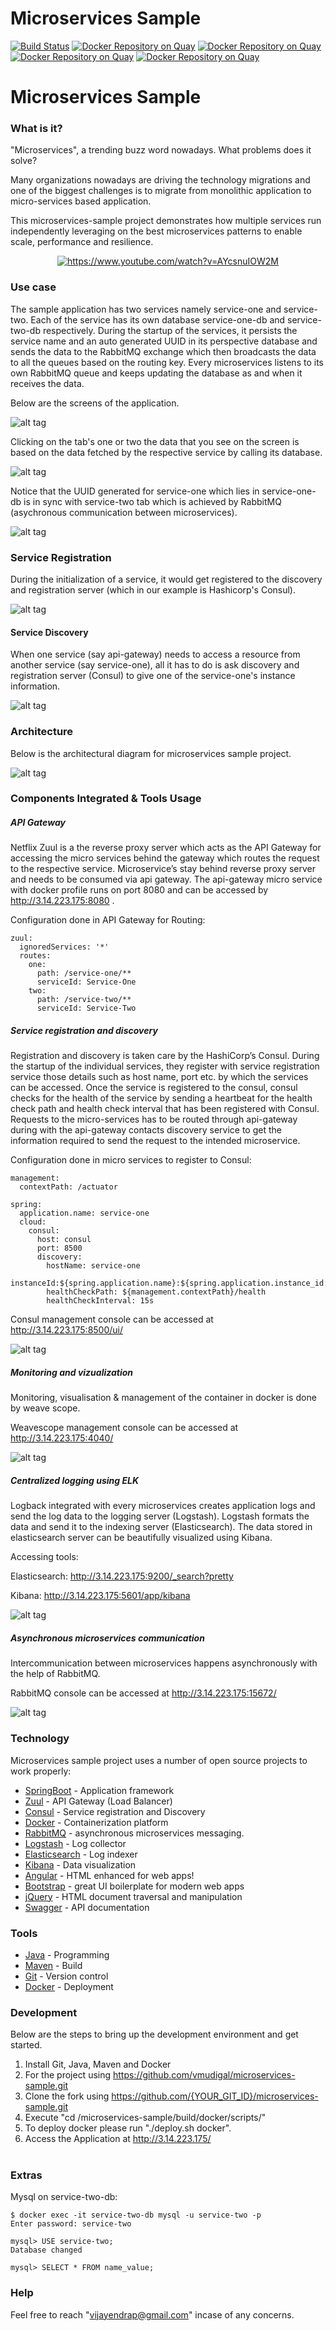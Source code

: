 # Microservices Sample

[![Build Status](https://travis-ci.org/vmudigal/microservices-sample.svg?branch=master)](https://travis-ci.org/vmudigal/microservices-sample)
[![Docker Repository on Quay](https://quay.io/repository/microservices-sample/api-gateway/status "Docker Repository on Quay")](https://quay.io/repository/microservices-sample/api-gateway)
[![Docker Repository on Quay](https://quay.io/repository/microservices-sample/service-one/status "Docker Repository on Quay")](https://quay.io/repository/microservices-sample/service-one)
[![Docker Repository on Quay](https://quay.io/repository/microservices-sample/service-two/status "Docker Repository on Quay")](https://quay.io/repository/microservices-sample/service-two)
[![Docker Repository on Quay](https://quay.io/repository/microservices-sample/web-application/status "Docker Repository on Quay")](https://quay.io/repository/microservices-sample/web-application)

# Microservices Sample

### What is it?

"Microservices", a trending buzz word nowadays. What problems does it solve?

Many organizations nowadays are driving the technology migrations and one of the biggest challenges is to migrate from monolithic application to micro-services based application.

This microservices-sample project demonstrates how multiple services run independently leveraging on the best microservices patterns to enable scale, performance and resilience.

<p align="center">
  <a href="https://www.youtube.com/watch?v=AYcsnuIOW2M" target="_blank" rel="noopener noreferrer"><img src="https://img.youtube.com/vi/AYcsnuIOW2M/0.jpg" alt="https://www.youtube.com/watch?v=AYcsnuIOW2M"/></a>
</p>

### Use case

The sample application has two services namely service-one and service-two. Each of the service has its own database service-one-db and service-two-db respectively. During the startup of the services, it persists the service name and an auto generated UUID in its perspective database and sends the data to the RabbitMQ exchange which then broadcasts the data to all the queues based on the routing key. Every microservices listens to its own RabbitMQ queue and keeps updating the database as and when it receives the data.

Below are the screens of the application.

![alt tag](https://github.com/vmudigal/microservices-sample/blob/version-5/documents/screens/_Web%20App/01.%20Home.png?raw=true)

Clicking on the tab's one or two the data that you see on the screen is based on the data fetched by the respective service by calling its database.

![alt tag](https://github.com/vmudigal/microservices-sample/blob/version-5/documents/screens/_Web%20App/02.%20One.png?raw=true)

Notice that the UUID generated for service-one which lies in service-one-db is in sync with service-two tab which is achieved by RabbitMQ (asychronous communication between microservices). 

![alt tag](https://github.com/vmudigal/microservices-sample/blob/version-5/documents/screens/_Web%20App/03.%20Two.png?raw=true)

### Service Registration

During the initialization of a service, it would get registered to the discovery and registration server (which in our example is Hashicorp's Consul).

![alt tag](https://github.com/vmudigal/microservices-sample/blob/version-5/documents/sequence-diagram/microservices-sample%20(service%20registration%20sequence).png?raw=true)

#### Service Discovery

 When one service (say api-gateway) needs to access a resource from another service (say service-one), all it has to do is ask discovery and registration server (Consul) to give one of the service-one's instance information.
 
![alt tag](https://github.com/vmudigal/microservices-sample/blob/version-5/documents/sequence-diagram/microservices-sample%20(service%20discovery%20sequence).png?raw=true)

### Architecture

Below is the architectural diagram for microservices sample project.

![alt tag](https://github.com/vmudigal/microservices-sample/blob/version-5/documents/architecture/Infrastructure.png?raw=true)

### Components Integrated & Tools Usage   
##### API Gateway
   
Netflix Zuul is a the reverse proxy server which acts as the API Gateway for accessing the micro services behind the gateway which routes the request to the respective service. Microservice’s stay behind reverse proxy server and needs to be consumed via api gateway. The api-gateway micro service with docker profile runs on port 8080 and can be accessed by http://3.14.223.175:8080 .   

Configuration done in API Gateway for Routing:   
```
zuul:
  ignoredServices: '*'
  routes:
    one:
      path: /service-one/**
      serviceId: Service-One
    two:
      path: /service-two/**
      serviceId: Service-Two
```

##### Service registration and discovery   

Registration and discovery is taken care by the HashiCorp’s Consul. During the startup of the individual services, they register with service registration service those details such as host name, port etc. by which the services can be accessed. Once the service is registered to the consul, consul checks for the health of the service by sending a heartbeat for the health check path and health check interval that has been registered with Consul. Requests to the micro-services has to be routed through api-gateway during with the api-gateway contacts discovery service to get the information required to send the request to the intended microservice. 

Configuration done in micro services to register to Consul:   
```
management:
  contextPath: /actuator

spring:
  application.name: service-one
  cloud:
    consul:
      host: consul
      port: 8500
      discovery:
        hostName: service-one
        instanceId:${spring.application.name}:${spring.application.instance_id:${random.value}}
        healthCheckPath: ${management.contextPath}/health
        healthCheckInterval: 15s
```
Consul management console can be accessed at http://3.14.223.175:8500/ui/ 

![alt tag](https://github.com/vmudigal/microservices-sample/blob/version-5/documents/screens/Consul/consul.png?raw=true)
 
##### Monitoring and vizualization

Monitoring, visualisation & management of the container in docker is done by weave scope.   

Weavescope management console can be accessed at http://3.14.223.175:4040/   

![alt tag](https://github.com/vmudigal/microservices-sample/blob/version-5/documents/screens/Weavescope/weavescope.png?raw=true)

##### Centralized logging using ELK

Logback integrated with every microservices creates application logs and send the log data to the logging server (Logstash). Logstash formats the data and send it to the indexing server (Elasticsearch). The data stored in elasticsearch server can be beautifully visualized using Kibana.   

Accessing tools:   

Elasticsearch: http://3.14.223.175:9200/_search?pretty   

Kibana: http://3.14.223.175:5601/app/kibana

![alt tag](https://github.com/vmudigal/microservices-sample/blob/version-5/documents/screens/Kibana/kibana.png?raw=true)

##### Asynchronous microservices communication  

Intercommunication between microservices happens asynchronously with the help of RabbitMQ.

RabbitMQ console can be accessed at http://3.14.223.175:15672/

![alt tag](https://github.com/vmudigal/microservices-sample/blob/version-5/documents/screens/RabbitMQ/3.rabbit-queues.png?raw=true)

### Technology

Microservices sample project uses a number of open source projects to work properly:

* [SpringBoot] - Application framework
* [Zuul] - API Gateway (Load Balancer)
* [Consul] - Service registration and Discovery
* [Docker] - Containerization platform
* [RabbitMQ] - asynchronous microservices messaging.
* [Logstash] - Log collector
* [Elasticsearch] - Log indexer
* [Kibana] - Data visualization
* [Angular] - HTML enhanced for web apps!
* [Bootstrap] - great UI boilerplate for modern web apps
* [jQuery] - HTML document traversal and manipulation
* [Swagger] - API documentation

### Tools

* [Java] - Programming
* [Maven] - Build
* [Git] - Version control
* [Docker] - Deployment

### Development

Below are the steps to bring up the development environment and get started.

1) Install Git, Java, Maven and Docker</br>
2) For the project using https://github.com/vmudigal/microservices-sample.git
3) Clone the fork using https://github.com/{YOUR_GIT_ID}/microservices-sample.git</br>
4) Execute "cd /microservices-sample/build/docker/scripts/"</br>
5) To deploy docker please run "./deploy.sh docker".</br>
6) Access the Application at http://3.14.223.175/</br></br>

### Extras

Mysql on service-two-db:
```
$ docker exec -it service-two-db mysql -u service-two -p
Enter password: service-two

mysql> USE service-two;
Database changed

mysql> SELECT * FROM name_value;

```

### Help

Feel free to reach "vijayendrap@gmail.com" incase of any concerns.

[//]: # (These are reference links used in the body of this note and get stripped out when the markdown processor does its job.)

   [Bootstrap]: <http://twitter.github.com/bootstrap/>
   [jQuery]: <http://jquery.com>
   [Angular]: <https://angular.io/>
   [SpringBoot]: <https://projects.spring.io/spring-boot/>
   [Consul]: <https://www.consul.io>
   [Docker]: <https://www.docker.com>
   [Zuul]: <https://github.com/Netflix/zuul/wiki>
   [Kitematic]: <https://kitematic.com>
   [Maven]: <https://maven.apache.org>
   [MySQL]: <https://www.mysql.com>
   [Git]: <https://git-scm.com>
   [Java]: <https://go.java>
   [Logstash]: <https://www.elastic.co/products/logstash>
   [Elasticsearch]: <https://www.elastic.co/products/elasticsearch>
   [Kibana]: <https://www.elastic.co/products/kibana>
   [RabbitMQ]: <https://www.rabbitmq.com/>
   [Swagger]: <https://swagger.io/>
   
